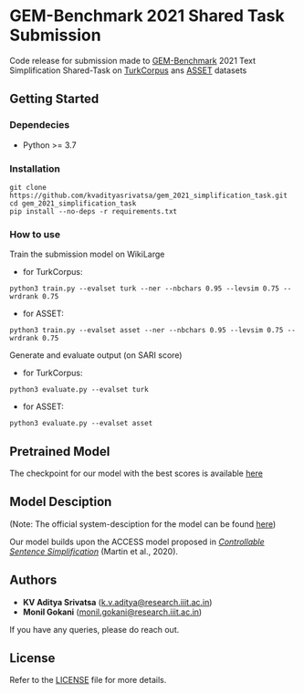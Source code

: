 
# GEM-Benchmark 2021 Shared Task Submission
Code release for submission made to [GEM-Benchmark](https://gem-benchmark.com/) 2021 Text Simplification Shared-Task on [TurkCorpus](https://huggingface.co/datasets/turk) ans [ASSET](https://huggingface.co/datasets/asset) datasets

## Getting Started

### Dependecies
- Python >= 3.7

### Installation
``` 
git clone https://github.com/kvadityasrivatsa/gem_2021_simplification_task.git
cd gem_2021_simplification_task
pip install --no-deps -r requirements.txt
```
### How to use
Train the submission model on WikiLarge 
- for TurkCorpus:
```
python3 train.py --evalset turk --ner --nbchars 0.95 --levsim 0.75 --wrdrank 0.75
```
   
- for ASSET:
```
python3 train.py --evalset asset --ner --nbchars 0.95 --levsim 0.75 --wrdrank 0.75
```
Generate and evaluate output (on SARI score)
- for TurkCorpus:
```
python3 evaluate.py --evalset turk
```
- for ASSET:
```
python3 evaluate.py --evalset asset
```

## Pretrained Model
The checkpoint for our model with the best scores is available [here](https://iiitaphyd-my.sharepoint.com/:f:/g/personal/k_v_aditya_research_iiit_ac_in/ElTlSDdmVd9Mpf96ZD40cW8BKGxynC9vxdnXbgxdt_GujQ?e=4SkNjp)

## Model Desciption
(Note: The official system-desciption for the model can be found [here](https://github.com/kvadityasrivatsa/gem_2021_simplification_task))

Our model builds upon the ACCESS model proposed in [_Controllable Sentence Simplification_](https://arxiv.org/abs/1910.02677) (Martin et al., 2020). 
 
## Authors

 - **KV Aditya Srivatsa** (k.v.aditya@research.iiit.ac.in)
 - **Monil Gokani** (monil.gokani@research.iiit.ac.in)
 
 If you have any queries, please do reach out. 

## License
Refer to the [LICENSE](https://github.com/kvadityasrivatsa/gem_2021_simplification_task/blob/main/LICENSE) file for more details.
